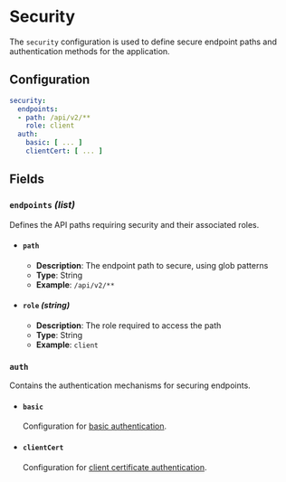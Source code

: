 # Security <Badge type="tip" text="All Agents" />

The `security` configuration is used to define secure endpoint paths and authentication methods for
the application.

## Configuration

```yaml
security:
  endpoints:
  - path: /api/v2/**
    role: client
  auth:
    basic: [ ... ]
    clientCert: [ ... ]
```

## Fields

### `endpoints` _(list)_

Defines the API paths requiring security and their associated roles.

* #### `path`
  * **Description**: The endpoint path to secure, using glob patterns
  * **Type**: String
  * **Example**: `/api/v2/**`

* #### `role` *(string)*
  * **Description**: The role required to access the path
  * **Type**: String
  * **Example**: `client`

### `auth`

Contains the authentication mechanisms for securing endpoints.

* #### `basic`
  Configuration for [basic authentication](./basic).
* #### `clientCert`
  Configuration for [client certificate authentication](./client-certs).

